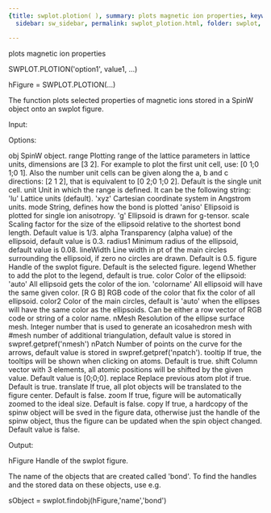 ```yaml
---
{title: swplot.plotion( ), summary: plots magnetic ion properties, keywords: sample,
  sidebar: sw_sidebar, permalink: swplot_plotion.html, folder: swplot, mathjax: 'true'}

---
```

plots magnetic ion properties
 
SWPLOT.PLOTION('option1', value1, ...)
 
hFigure = SWPLOT.PLOTION(...)
 
The function plots selected properties of magnetic ions stored in a SpinW
object onto an swplot figure.
 
Input:
 
Options:
 
obj       SpinW object.
range     Plotting range of the lattice parameters in lattice units,
          dimensions are [3 2]. For example to plot the first unit cell,
          use: [0 1;0 1;0 1]. Also the number unit cells can be given
          along the a, b and c directions: [2 1 2], that is equivalent to
          [0 2;0 1;0 2]. Default is the single unit cell.
unit      Unit in which the range is defined. It can be the following
          string:
              'lu'        Lattice units (default).
              'xyz'       Cartesian coordinate system in Angstrom units.
mode      String, defines how the bond is plotted
              'aniso'     Ellipsoid is plotted for single ion anisotropy.
              'g'     	Ellipsoid is drawn for g-tensor.
scale     Scaling factor for the size of the ellipsoid relative to the 
          shortest bond length. Default value is 1/3.
alpha     Transparency (alpha value) of the ellipsoid, default value is 
          0.3.
radius1   Minimum radius of the ellipsoid, default value is 0.08.
lineWidth Line width in pt of the main circles surrounding the ellipsoid, 
          if zero no circles are drawn. Default is 0.5.
figure    Handle of the swplot figure. Default is the selected figure.
legend    Whether to add the plot to the legend, default is true.
color     Color of the ellipsoid:
              'auto'      All ellipsoid gets the color of the ion.
              'colorname' All ellipsoid will have the same given color.
              [R G B]     RGB code of the color that fix the color of all
                          ellipsoid.
color2    Color of the main circles, default is 'auto' when the ellipses
          will have the same color as the ellipsoids. Can be either a row
          vector of RGB code or string of a color name.
nMesh     Resolution of the ellipse surface mesh. Integer number that is
          used to generate an icosahedron mesh with #mesh number of
          additional triangulation, default value is stored in
          swpref.getpref('nmesh')
nPatch    Number of points on the curve for the arrows, default
          value is stored in swpref.getpref('npatch').
tooltip   If true, the tooltips will be shown when clicking on atoms.
          Default is true.
shift     Column vector with 3 elements, all atomic positions will be
          shifted by the given value. Default value is [0;0;0].
replace   Replace previous atom plot if true. Default is true.
translate If true, all plot objects will be translated to the figure
          center. Default is false.
zoom      If true, figure will be automatically zoomed to the ideal size.
          Default is false.
copy      If true, a hardcopy of the spinw object will be sved in the
          figure data, otherwise just the handle of the spinw object, 
          thus the figure can be updated when the spin object changed.
          Default value is false. 
 
Output:
 
hFigure           Handle of the swplot figure.
 
The name of the objects that are created called 'bond'. To find the
handles and the stored data on these objects, use e.g.
 
  sObject = swplot.findobj(hFigure,'name','bond')
 
